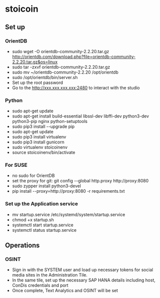 # stoicoin
## Set up
### OrientDB
- sudo wget -O orientdb-community-2.2.20.tar.gz http://orientdb.com/download.php?file=orientdb-community-2.2.20.tar.gz&os=linux
- sudo tar -zxvf orientdb-community-2.2.20.tar.gz
- sudo mv ~/orientdb-community-2.2.20 /opt/orientdb
- sudo /opt/orientdb/bin/server.sh
- Set up the root password
- Go to the http://xxx.xxx.xxx.xxx:2480 to interact with the studio
### Python
- sudo apt-get update
- sudo apt-get install build-essential libssl-dev libffi-dev python3-dev python3-pip nginx python-setuptools
- sudo pip3 install --upgrade pip
- sudo apt-get update
- sudo pip3 install virtualenv
- sudo pip3 install gunicorn
- sudo virtualenv stoicoinenv
- source stoicoinenv/bin/activate
### For SUSE
- no sudo for OrientDB
- set the proxy for git: git config --global http.proxy http://proxy:8080
- sudo zypper install python3-devel
- pip install --proxy=http://proxy:8080 -r requirements.txt
### Set up the Application service
- mv startup.service /etc/systemd/system/startup.service
- chmod +x startup.sh
- systemctl start startup.service
- systemctl status startup.service
## Operations
### OSINT
- Sign in with the SYSTEM user and load up necessary tokens for social media sites in the Administration Tile.
- In the same tile, set up the necessary SAP HANA details including host, ConDis credentials and port
- Once complete, Text Analytics and OSINT will be set


